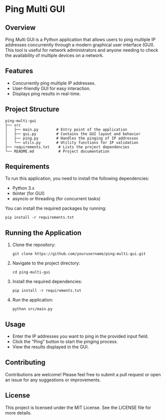 # Ping Multi GUI

## Overview
Ping Multi GUI is a Python application that allows users to ping multiple IP addresses concurrently through a modern graphical user interface (GUI). This tool is useful for network administrators and anyone needing to check the availability of multiple devices on a network.

## Features
- Concurrently ping multiple IP addresses.
- User-friendly GUI for easy interaction.
- Displays ping results in real-time.

## Project Structure
```
ping-multi-gui
├── src
│   ├── main.py        # Entry point of the application
│   ├── gui.py         # Contains the GUI layout and behavior
│   ├── ping.py        # Handles the pinging of IP addresses
│   └── utils.py       # Utility functions for IP validation
├── requirements.txt    # Lists the project dependencies
└── README.md           # Project documentation
```

## Requirements
To run this application, you need to install the following dependencies:

- Python 3.x
- tkinter (for GUI)
- asyncio or threading (for concurrent tasks)

You can install the required packages by running:
```
pip install -r requirements.txt
```

## Running the Application
1. Clone the repository:
   ```
   git clone https://github.com/yourusername/ping-multi-gui.git
   ```
2. Navigate to the project directory:
   ```
   cd ping-multi-gui
   ```
3. Install the required dependencies:
   ```
   pip install -r requirements.txt
   ```
4. Run the application:
   ```
   python src/main.py
   ```

## Usage
- Enter the IP addresses you want to ping in the provided input field.
- Click the "Ping" button to start the pinging process.
- View the results displayed in the GUI.

## Contributing
Contributions are welcome! Please feel free to submit a pull request or open an issue for any suggestions or improvements.

## License
This project is licensed under the MIT License. See the LICENSE file for more details.